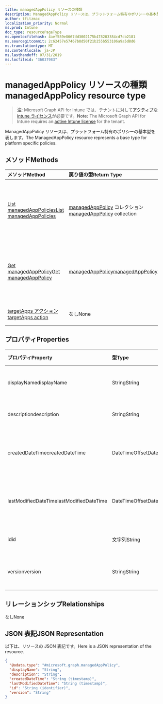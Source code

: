 ```yaml
---
title: managedAppPolicy リソースの種類
description: ManagedAppPolicy リソースは、プラットフォーム特有のポリシーの基本型を表します。
author: tfitzmac
localization_priority: Normal
ms.prod: Intune
doc_type: resourcePageType
ms.openlocfilehash: 4aef589e8667dd3002175b478203384cd7cb2181
ms.sourcegitcommit: 2c62457e57467b8d50f21b255b553106a9a5d8d6
ms.translationtype: MT
ms.contentlocale: ja-JP
ms.lasthandoff: 07/31/2019
ms.locfileid: "36037983"
---
```

# <a name="managedapppolicy-resource-type"></a><span data-ttu-id="917ad-103">managedAppPolicy リソースの種類</span><span class="sxs-lookup"><span data-stu-id="917ad-103">managedAppPolicy resource type</span></span>

> <span data-ttu-id="917ad-104">**注:** Microsoft Graph API for Intune では、テナントに対して[アクティブな intune ライセンス](https://go.microsoft.com/fwlink/?linkid=839381)が必要です。</span><span class="sxs-lookup"><span data-stu-id="917ad-104">**Note:** The Microsoft Graph API for Intune requires an [active Intune license](https://go.microsoft.com/fwlink/?linkid=839381) for the tenant.</span></span>

<span data-ttu-id="917ad-105">ManagedAppPolicy リソースは、プラットフォーム特有のポリシーの基本型を表します。</span><span class="sxs-lookup"><span data-stu-id="917ad-105">The ManagedAppPolicy resource represents a base type for platform specific policies.</span></span>

## <a name="methods"></a><span data-ttu-id="917ad-106">メソッド</span><span class="sxs-lookup"><span data-stu-id="917ad-106">Methods</span></span>
|<span data-ttu-id="917ad-107">メソッド</span><span class="sxs-lookup"><span data-stu-id="917ad-107">Method</span></span>|<span data-ttu-id="917ad-108">戻り値の型</span><span class="sxs-lookup"><span data-stu-id="917ad-108">Return Type</span></span>|<span data-ttu-id="917ad-109">説明</span><span class="sxs-lookup"><span data-stu-id="917ad-109">Description</span></span>|
|:---|:---|:---|
|[<span data-ttu-id="917ad-110">List managedAppPolicies</span><span class="sxs-lookup"><span data-stu-id="917ad-110">List managedAppPolicies</span></span>](../api/intune-mam-managedapppolicy-list.md)|<span data-ttu-id="917ad-111">[managedAppPolicy](../resources/intune-mam-managedapppolicy.md) コレクション</span><span class="sxs-lookup"><span data-stu-id="917ad-111">[managedAppPolicy](../resources/intune-mam-managedapppolicy.md) collection</span></span>|<span data-ttu-id="917ad-112">[managedAppPolicy](../resources/intune-mam-managedapppolicy.md) オブジェクトのプロパティとリレーションシップをリストします。</span><span class="sxs-lookup"><span data-stu-id="917ad-112">List properties and relationships of the [managedAppPolicy](../resources/intune-mam-managedapppolicy.md) objects.</span></span>|
|[<span data-ttu-id="917ad-113">Get managedAppPolicy</span><span class="sxs-lookup"><span data-stu-id="917ad-113">Get managedAppPolicy</span></span>](../api/intune-mam-managedapppolicy-get.md)|[<span data-ttu-id="917ad-114">managedAppPolicy</span><span class="sxs-lookup"><span data-stu-id="917ad-114">managedAppPolicy</span></span>](../resources/intune-mam-managedapppolicy.md)|<span data-ttu-id="917ad-115">[managedAppPolicy](../resources/intune-mam-managedapppolicy.md) オブジェクトのプロパティとリレーションシップを読み取ります。</span><span class="sxs-lookup"><span data-stu-id="917ad-115">Read properties and relationships of the [managedAppPolicy](../resources/intune-mam-managedapppolicy.md) object.</span></span>|
|[<span data-ttu-id="917ad-116">targetApps アクション</span><span class="sxs-lookup"><span data-stu-id="917ad-116">targetApps action</span></span>](../api/intune-mam-managedapppolicy-targetapps.md)|<span data-ttu-id="917ad-117">なし</span><span class="sxs-lookup"><span data-stu-id="917ad-117">None</span></span>|<span data-ttu-id="917ad-118">まだ文書化されていません</span><span class="sxs-lookup"><span data-stu-id="917ad-118">Not yet documented</span></span>|

## <a name="properties"></a><span data-ttu-id="917ad-119">プロパティ</span><span class="sxs-lookup"><span data-stu-id="917ad-119">Properties</span></span>
|<span data-ttu-id="917ad-120">プロパティ</span><span class="sxs-lookup"><span data-stu-id="917ad-120">Property</span></span>|<span data-ttu-id="917ad-121">型</span><span class="sxs-lookup"><span data-stu-id="917ad-121">Type</span></span>|<span data-ttu-id="917ad-122">説明</span><span class="sxs-lookup"><span data-stu-id="917ad-122">Description</span></span>|
|:---|:---|:---|
|<span data-ttu-id="917ad-123">displayName</span><span class="sxs-lookup"><span data-stu-id="917ad-123">displayName</span></span>|<span data-ttu-id="917ad-124">String</span><span class="sxs-lookup"><span data-stu-id="917ad-124">String</span></span>|<span data-ttu-id="917ad-125">ポリシーの表示名。</span><span class="sxs-lookup"><span data-stu-id="917ad-125">Policy display name.</span></span>|
|<span data-ttu-id="917ad-126">description</span><span class="sxs-lookup"><span data-stu-id="917ad-126">description</span></span>|<span data-ttu-id="917ad-127">String</span><span class="sxs-lookup"><span data-stu-id="917ad-127">String</span></span>|<span data-ttu-id="917ad-128">ポリシーの説明。</span><span class="sxs-lookup"><span data-stu-id="917ad-128">The policy's description.</span></span>|
|<span data-ttu-id="917ad-129">createdDateTime</span><span class="sxs-lookup"><span data-stu-id="917ad-129">createdDateTime</span></span>|<span data-ttu-id="917ad-130">DateTimeOffset</span><span class="sxs-lookup"><span data-stu-id="917ad-130">DateTimeOffset</span></span>|<span data-ttu-id="917ad-131">ポリシーが作成された日時。</span><span class="sxs-lookup"><span data-stu-id="917ad-131">The date and time the policy was created.</span></span>|
|<span data-ttu-id="917ad-132">lastModifiedDateTime</span><span class="sxs-lookup"><span data-stu-id="917ad-132">lastModifiedDateTime</span></span>|<span data-ttu-id="917ad-133">DateTimeOffset</span><span class="sxs-lookup"><span data-stu-id="917ad-133">DateTimeOffset</span></span>|<span data-ttu-id="917ad-134">ポリシーが変更された最終日時。</span><span class="sxs-lookup"><span data-stu-id="917ad-134">Last time the policy was modified.</span></span>|
|<span data-ttu-id="917ad-135">id</span><span class="sxs-lookup"><span data-stu-id="917ad-135">id</span></span>|<span data-ttu-id="917ad-136">文字列</span><span class="sxs-lookup"><span data-stu-id="917ad-136">String</span></span>|<span data-ttu-id="917ad-137">エンティティのキー。</span><span class="sxs-lookup"><span data-stu-id="917ad-137">Key of the entity.</span></span>|
|<span data-ttu-id="917ad-138">version</span><span class="sxs-lookup"><span data-stu-id="917ad-138">version</span></span>|<span data-ttu-id="917ad-139">String</span><span class="sxs-lookup"><span data-stu-id="917ad-139">String</span></span>|<span data-ttu-id="917ad-140">エンティティのバージョン。</span><span class="sxs-lookup"><span data-stu-id="917ad-140">Version of the entity.</span></span>|

## <a name="relationships"></a><span data-ttu-id="917ad-141">リレーションシップ</span><span class="sxs-lookup"><span data-stu-id="917ad-141">Relationships</span></span>
<span data-ttu-id="917ad-142">なし</span><span class="sxs-lookup"><span data-stu-id="917ad-142">None</span></span>

## <a name="json-representation"></a><span data-ttu-id="917ad-143">JSON 表記</span><span class="sxs-lookup"><span data-stu-id="917ad-143">JSON Representation</span></span>
<span data-ttu-id="917ad-144">以下は、リソースの JSON 表記です。</span><span class="sxs-lookup"><span data-stu-id="917ad-144">Here is a JSON representation of the resource.</span></span>
<!-- {
  "blockType": "resource",
  "keyProperty": "id",
  "@odata.type": "microsoft.graph.managedAppPolicy"
}
-->
``` json
{
  "@odata.type": "#microsoft.graph.managedAppPolicy",
  "displayName": "String",
  "description": "String",
  "createdDateTime": "String (timestamp)",
  "lastModifiedDateTime": "String (timestamp)",
  "id": "String (identifier)",
  "version": "String"
}
```



